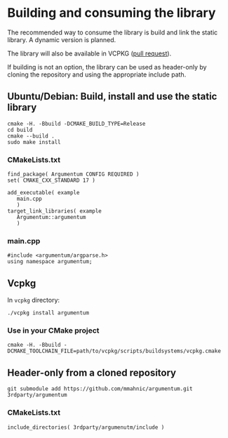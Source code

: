 # Building and consuming the library

The recommended way to consume the library is build and link the static
library.  A dynamic version is planned.

The library will also be available in VCPKG ([pull request](https://github.com/microsoft/vcpkg/pull/9478)).

If building is not an option, the library can be used as header-only by cloning
the repository and using the appropriate include path.

## Ubuntu/Debian: Build, install and use the static library

```
cmake -H. -Bbuild -DCMAKE_BUILD_TYPE=Release
cd build
cmake --build .
sudo make install
```

### CMakeLists.txt

```
find_package( Argumentum CONFIG REQUIRED )
set( CMAKE_CXX_STANDARD 17 )

add_executable( example
   main.cpp
   )
target_link_libraries( example
   Argumentum::argumentum
   )
```

### main.cpp

```
#include <argumentum/argparse.h>
using namespace argumentum;
```

## Vcpkg

In `vcpkg` directory:

```
./vcpkg install argumentum
```

### Use in your CMake project

```
cmake -H. -Bbuild -DCMAKE_TOOLCHAIN_FILE=path/to/vcpkg/scripts/buildsystems/vcpkg.cmake
```


## Header-only from a cloned repository

```
git submodule add https://github.com/mmahnic/argumentum.git 3rdparty/argumentum
```

### CMakeLists.txt

```
include_directories( 3rdparty/argumenutm/include )
```

